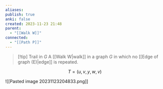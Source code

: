 ```yaml
---
aliases: 
publish: true
anki: false
created: 2023-11-23 21:48
parent:
  - "[[Walk W]]"
connected:
  - "[[Path P]]"
---
```

> [!tip] Trail in $G {}$
A [[Walk W|walk]] in a graph ${} G$ in which no [[Edge of graph (E)|edge]] is repeated.

$$T = (u,v,y,w,v)$$

![[Pasted image 20231123204833.png]]










